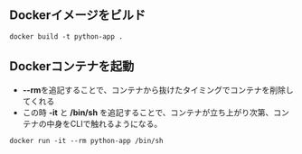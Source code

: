 ## Dockerイメージをビルド
`docker build -t python-app . `

## Dockerコンテナを起動
- **--rm**を追記することで、コンテナから抜けたタイミングでコンテナを削除してくれる
- この時 **-it** と **/bin/sh** を追記することで、コンテナが立ち上がり次第、コンテナの中身をCLIで触れるようになる。

`docker run -it --rm python-app /bin/sh`
